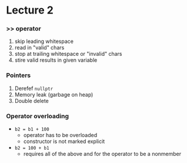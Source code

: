 # Lecture 2

### >> operator
1. skip leading whitespace
2. read in "valid" chars
3. stop at trailing whitespace or "invalid" chars
4. stire valid results in given variable

### Pointers
1. Derefef `nullptr`
2. Memory leak (garbage on heap)
3. Double delete

### Operator overloading
- `b2 = b1 + 100`
	- operator has to be overloaded
	- constructor is not marked explicit
- `b2 = 100 + b1`
	- requires all of the above and for the operator to be a nonmember
